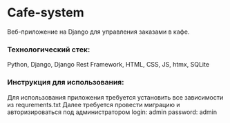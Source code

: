 # Cafe-system

Веб-приложение на Django для управления заказами в кафе.

### Технологический стек: 
Python, Django, Django Rest Framework, HTML, CSS, JS, htmx, SQLite

### Инструкция для использования: 
Для использования приложения требуется установить все зависимости из requrements.txt
Далее требуется провести миграцию и авторизироваться под администратором 
login: admin
password: admin
